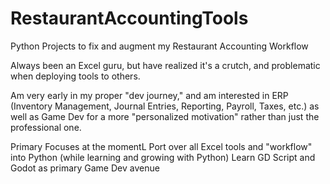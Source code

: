# RestaurantAccountingTools
Python Projects to fix and augment my Restaurant Accounting Workflow

Always been an Excel guru, but have realized it's a crutch, and problematic when deploying tools to others.

Am very early in my proper "dev journey," and am interested in ERP (Inventory Management, Journal Entries, Reporting, Payroll, Taxes, etc.) as well as Game Dev
for a more "personalized motivation" rather than just the professional one.

Primary Focuses at the momentL
  Port over all Excel tools and "workflow" into Python (while learning and growing with Python)
  Learn GD Script and Godot as primary Game Dev avenue
